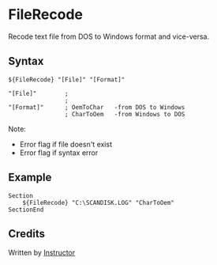 # FileRecode

Recode text file from DOS to Windows format and vice-versa.

## Syntax

	${FileRecode} "[File]" "[Format]"

	"[File]"        ;
	                ;
	"[Format]"      ; OemToChar   -from DOS to Windows
	                ; CharToOem   -from Windows to DOS

Note:

- Error flag if file doesn't exist 
- Error flag if syntax error

## Example

	Section
		${FileRecode} "C:\SCANDISK.LOG" "CharToOem"
	SectionEnd

## Credits

Written by [Instructor][1]

[1]: http://nsis.sourceforge.net/User:Instructor